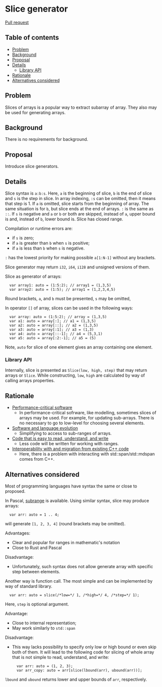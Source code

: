 # Slice generator

<!--
Part of the Carbon Language project, under the Apache License v2.0 with LLVM
Exceptions. See /LICENSE for license information.
SPDX-License-Identifier: Apache-2.0 WITH LLVM-exception
-->

[Pull request](https://github.com/carbon-language/carbon-lang/pull/1927)

<!-- toc -->

## Table of contents

-   [Problem](#problem)
-   [Background](#background)
-   [Proposal](#proposal)
-   [Details](#details)
    -   [Library API](#library-api)
-   [Rationale](#rationale)
-   [Alternatives considered](#alternatives-considered)

<!-- tocstop -->

## Problem

Slices of arrays is a popular way to extract subarray of array. They also may be
used for generating arrays.

## Background

There is no requirements for background.

## Proposal

Introduce slice generators.

## Details

Slice syntax is `a:b:s`. Here, `a` is the beginning of slice, `b` is the end of
slice and `s` is the step in slice. In array indexing, `:s` can be omitted, then
it means that step is 1. If `a` is omitted, slice starts from the beginning of
array. The same situation is for `b`, but slice ends at the end of arrays. `:`
is the same as `::`. If `s` is negative and `a` or `b` or both are skipped,
instead of `a`, upper bound is and, instead of `b`, lower bound is. Slice has
closed range.

Compilation or runtime errors are:

-   if `s` is zero;
-   if `a` is greater than `b` when `s` is positive;
-   if `a` is less than `b` when `s` is negative.

`:` has the lowest priority for making possible `a[1:N-1]` without any brackets.

Slice generator may return `i32`, `i64`, `i128` and unsigned versions of them.

Slice as generator of arrays:

```carbon
  var array1: auto = (1:5:2); // array1 = (1,3,5)
  var array2: auto = (1:5); // array1 = (1,2,3,4,5)
```

Round brackets, `a`, and `b` must be presented, `s` may be omitted,

In operator `[]` of array, slices can be used in the following ways:

```
  var array: auto = (1:5:2); // array = (1,3,5)
  var a1: auto = array[:]; // a1 = (1,3,5)
  var a2: auto = array[::]; // a2 = (1,3,5)
  var a3: auto = array[:1]; // a3 = (1,3)
  var a4: auto = array[::-1]; // a4 = (5,3,1)
  var a5: auto = array[:2:-1]; // a5 = (5)
```

Note, `auto` for slice of one element gives an array containing one element.

### Library API

Internally, slice is presented as `Slice(low, high, step)` that may return
arrays or `Slice`. While constructing, `low`, `high` are calculated by way of
calling arrays properties.

## Rationale

-   [Performance-critical software](/docs/project/goals.md#performance-critical-software)
    -   In performance-critical sofrware, like modelling, sometimes slices of
        arrays may be used. For example, for updating sub-arrays. There is no
        necessary to go to low-level for choosing several elements.
-   [Software and language evolution](/docs/project/goals.md#software-and-language-evolution)
    -   Simplifying to access to sub-ranges of arrays.
-   [Code that is easy to read, understand, and write](/docs/project/goals.md#code-that-is-easy-to-read-understand-and-write)
    -   Less code will be written for working with ranges.
-   [Interoperability with and migration from existing C++ code](/docs/project/goals.md#interoperability-with-and-migration-from-existing-c-code)
    -   Here, there is a problem with interacting with std::span/std::mdspan
        comes from C++.

## Alternatives considered

Most of programming languages have syntax the same or close to proposed.

In Pascal, [subrange](https://wiki.freepascal.org/subrange_types) is available.
Using similar syntax, slice may produce arrays:

```carbon
  var arr: auto = 1 .. 4;
```

will generate `[1, 2, 3, 4]` (round brackets may be omitted).

Advantages:

-   Clear and popular for ranges in mathematic's notation
-   Close to Rust and Pascal

Disadvantage:

-   Unfortunately, such syntax does not allow generate array with specific step
    between elements.

Another way is function call. The most simple and can be implemented by way of
standard library.

```carbon
  var arr: auto = slice(/*low=*/ 1, /*high=*/ 4, /*step=*/ 1);
```

Here, `step` is optional argument.

Advantage:

-   Close to internal representation;
-   May work similarly to `std::span`

Disadvantage:

-   This way lacks possibility to specify only low or high bound or even skip
    both of them. It will lead to the following code for slicing of whole array
    that is not simple to read, understand, and write:

    ```carbon
      var arr: auto = (1, 2, 3);
      var arr_copy: auto = arr[slice(lbound(arr), ubound(arr))];
    ```

`lbound` and `ubound` returns lower and upper bounds of `arr`, respectively.

